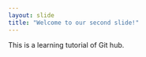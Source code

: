 ```yaml
---
layout: slide
title: "Welcome to our second slide!"
---
```

This is a learning tutorial of Git hub.
